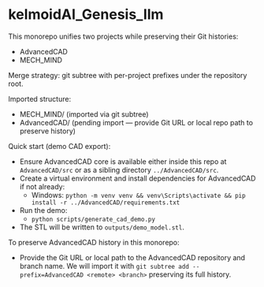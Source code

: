 # kelmoidAI_Genesis_llm

This monorepo unifies two projects while preserving their Git histories:
- AdvancedCAD
- MECH_MIND

Merge strategy: git subtree with per-project prefixes under the repository root.

Imported structure:
- MECH_MIND/ (imported via git subtree)
- AdvancedCAD/ (pending import — provide Git URL or local repo path to preserve history)

Quick start (demo CAD export):
- Ensure AdvancedCAD core is available either inside this repo at `AdvancedCAD/src` or as a sibling directory `../AdvancedCAD/src`.
- Create a virtual environment and install dependencies for AdvancedCAD if not already:
  - Windows: `python -m venv venv && venv\Scripts\activate && pip install -r ../AdvancedCAD/requirements.txt`
- Run the demo:
  - `python scripts/generate_cad_demo.py`
- The STL will be written to `outputs/demo_model.stl`.

To preserve AdvancedCAD history in this monorepo:
- Provide the Git URL or local path to the AdvancedCAD repository and branch name. We will import it with `git subtree add --prefix=AdvancedCAD <remote> <branch>` preserving its full history.
